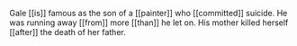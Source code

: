 Gale [[is]] famous as the son of a [[painter]] who [[committed]] suicide. He was running away [[from]] more [[than]] he let on. His mother killed herself [[after]] the death of her father.  